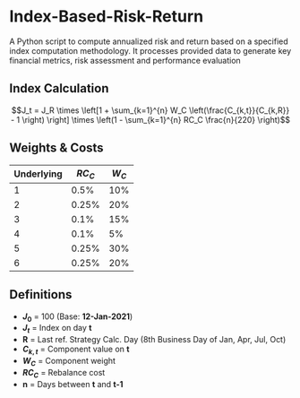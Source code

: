# Index-Based-Risk-Return
A Python script to compute annualized risk and return based on a specified index computation methodology. It processes provided data to generate key financial metrics, risk assessment and performance evaluation

## Index Calculation  

```math
J_t = J_R \times \left[1 + \sum_{k=1}^{n} W_C \left(\frac{C_{k,t}}{C_{k,R}} - 1 \right) \right] \times \left(1 - \sum_{k=1}^{n} RC_C \frac{n}{220} \right)
```

## Weights & Costs  

| Underlying | $RC_C$ | $W_C$ |
|------------|--------|--------|
| 1 | 0.5%  | 10%  |
| 2 | 0.25% | 20%  |
| 3 | 0.1%  | 15%  |
| 4 | 0.1%  | 5%   |
| 5 | 0.25% | 30%  |
| 6 | 0.25% | 20%  |

## Definitions  

- **$J_0$** = 100 (Base: **12-Jan-2021**)  
- **$J_t$** = Index on day **t**  
- **R** = Last ref. Strategy Calc. Day (8th Business Day of Jan, Apr, Jul, Oct)  
- **$C_{k,t}$** = Component value on **t**  
- **$W_C$** = Component weight  
- **$RC_C$** = Rebalance cost  
- **n** = Days between **t** and **t-1**  

